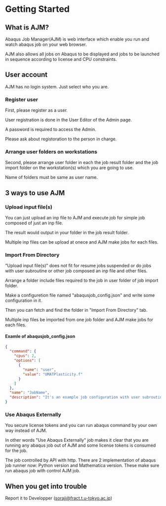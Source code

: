 # Getting Started

## What is AJM?

Abaqus Job Manager(AJM) is web interface which enable you run and watch abaqus job on your web browser.

AJM also allows all jobs on Abaqus to be displayed and jobs to be launched in sequence according to license and CPU constraints.

## User account

AJM has no login system. Just select who you are.

### Register user

First, please register as a user.

User registration is done in the User Editor of the Admin page.

A password is required to access the Admin.

Please ask about registoration to the person in charge.

### Arrange user folders on workstations

Second, please arrange user folder in each the job result folder and the job import folder on the workstation(s) which you are going to use.

Name of folders must be same as user name.

## 3 ways to use AJM

### Upload input file(s)

You can just upload an inp file to AJM and execute job for simple job composed of just an inp file.

The result would output in your folder in the job result folder.

Multiple inp files can be upload at onece and AJM make jobs for each files.

### Import From Directory

"Upload input file(s)" does not fit for resume jobs suspended or do jobs with user subroutine or other job composed an inp file and other files.

Arrange a folder include files required to the job in user folder of job import folder.

Make a configuretion file named "abaqusjob_config.json" and write some configuration in it.

Then you can fetch and find the folder in "Import From Directory" tab.

Multiple inp files be imported from one job folder and AJM make jobs for each files.

#### Examle of abaqusjob_config.json

```json
{
  "command": {
    "cpus": 2,
    "options": [
      {
        "name": "user",
        "value": "UMATPlasticity.f"
      }
    ]
  },
  "name": "JobName",
  "description": "It's an example job configuration with user subroutine."
}
```

### Use Abaqus Externally

You secure license tokens and you can run abaqus command by your own way instead of AJM.

In other words "Use Abaqus Externally" job makes it clear that you are running any abaqus job out of AJM and some license tokens is consumed for the job.

The job controlled by API with http. There are 2 implementation of abaqus job runner now: Python version and Mathematica version. These make sure run abaqus job with control AJM job.

## When you get into trouble

Report it to Developper (<soraji@fract.t.u-tokyo.ac.jp>)
